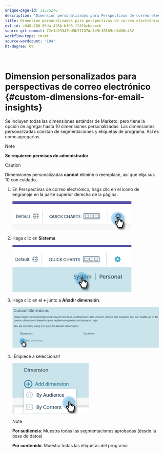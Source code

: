 ```yaml
---
unique-page-id: 11375276
description: 'Dimension personalizados para Perspectivas de correo electrónico: Documentos de Marketo: Documentación del producto'
title: Dimension personalizados para perspectivas de correo electrónico
exl-id: e648a788-50da-495b-b195-f287bcbaeecb
source-git-commit: 72e1d29347bd5b77107da1e9c30169cb6490c432
workflow-type: tm+mt
source-wordcount: '104'
ht-degree: 0%

---
```


# Dimension personalizados para perspectivas de correo electrónico {#custom-dimensions-for-email-insights}

Se incluyen todas las dimensiones estándar de Marketo, pero tiene la opción de agregar hasta 10 dimensiones personalizadas. Las dimensiones personalizadas constan de segmentaciones y etiquetas de programa. Así es como agregarlos.

>[!NOTE]
>
>**Se requieren permisos de administrador**

>[!CAUTION]
>
>Dimensiones personalizadas **cannot** elimine o reemplace, así que elija sus 10 con cuidado.

1. En Perspectivas de correo electrónico, haga clic en el icono de engranaje en la parte superior derecha de la página.

   ![](assets/cd1.png)

1. Haga clic en **Sistema**.

   ![](assets/cd2.png)

1. Haga clic en el **+** junto a **Añadir dimensión**.

   ![](assets/cd3.png)

1. ¡Empiece a seleccionar!

   ![](assets/cd4.png)

   >[!NOTE]
   >
   >**Por audiencia**: Muestra todas las segmentaciones aprobadas (desde la base de datos)
   >
   >**Por contenido**: Muestra todas las etiquetas del programa
